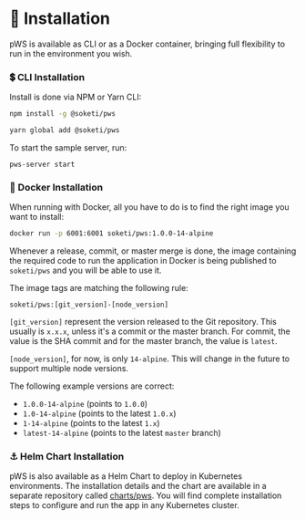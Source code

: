 # 🚀 Installation

pWS is available as CLI or as a Docker container, bringing full flexibility to run in the environment you wish.

### 💲 CLI Installation

Install is done via NPM or Yarn CLI:

```bash
npm install -g @soketi/pws
```

```bash
yarn global add @soketi/pws
```

To start the sample server, run:

```text
pws-server start
```

### 🐋 Docker Installation

When running with Docker, all you have to do is to find the right image you want to install:

```bash
docker run -p 6001:6001 soketi/pws:1.0.0-14-alpine
```

Whenever a release, commit, or master merge is done, the image containing the required code to run the application in Docker is being published to `soketi/pws` and you will be able to use it.

The image tags are matching the following rule:

```text
soketi/pws:[git_version]-[node_version]
```

`[git_version]` represent the version released to the Git repository. This usually is `x.x.x`, unless it's a commit or the master branch. For commit, the value is the SHA commit and for the master branch, the value is `latest`.

`[node_version]`, for now, is only `14-alpine`. This will change in the future to support multiple node versions.

The following example versions are correct:

* `1.0.0-14-alpine` \(points to `1.0.0`\)
* `1.0-14-alpine` \(points to the latest `1.0.x`\)
* `1-14-alpine` \(points to the latest `1.x`\)
* `latest-14-alpine` \(points to the latest `master` branch\)

### ⚓ Helm Chart Installation

pWS is also available as a Helm Chart to deploy in Kubernetes environments. The installation details and the chart are available in a separate repository called [charts/pws](https://github.com/soketi/charts/tree/master/charts/pws). You will find complete installation steps to configure and run the app in any Kubernetes cluster.

